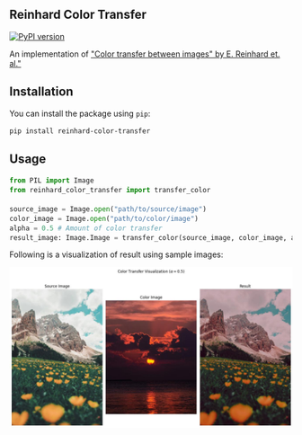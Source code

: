 ## Reinhard Color Transfer 
[![PyPI version](https://badge.fury.io/py/reinhard-color-transfer.svg)](https://badge.fury.io/py/reinhard-color-transfer)

An implementation of ["Color transfer between images" by E. Reinhard et. al."](https://doi.org/10.1109/38.946629)

## Installation

You can install the package using `pip`:

```bash
pip install reinhard-color-transfer
```


## Usage

```python
from PIL import Image
from reinhard_color_transfer import transfer_color

source_image = Image.open("path/to/source/image")
color_image = Image.open("path/to/color/image")
alpha = 0.5 # Amount of color transfer
result_image: Image.Image = transfer_color(source_image, color_image, alpha)
```

Following is a visualization of result using sample images:

![Color Transfer Visualization](https://raw.githubusercontent.com/dariush-bahrami/reinhard_color_transfer/refs/heads/master/assets/Color-Transfer-Visualization.jpg)
